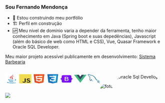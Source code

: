 ### Sou Fernando Mendonça 

- 🔭 Estou construindo meu portfólio 
- 🏗️ Perfil em construção
- 🆙 Meu nível de domínio varia a depender da ferramenta, tenho maior conhecimento em Java (Spring boot e suas depedências), Javascript (além do básico de web como HTML e CSS), Vue, Quasar Framework e Oracle SQL Developer.

Meu maior projeto acessível publicamente em desenvolvimento:   <a href="https://barbearia-e-mercearia.web.app" target="_blank" >Sistema Barbearia</a> 
<div style="display: inline_block"><br>
  <img align="center" alt="Java" height="30" width="40" src="https://raw.githubusercontent.com/devicons/devicon/1119b9f84c0290e0f0b38982099a2bd027a48bf1/icons/java/java-original.svg">  
  <img align="center" alt="Javascript" height="30" width="40" src="https://raw.githubusercontent.com/devicons/devicon/1119b9f84c0290e0f0b38982099a2bd027a48bf1/icons/javascript/javascript-original.svg">
  <img align="center" alt="Rafa-HTML" height="30" width="40" src="https://raw.githubusercontent.com/devicons/devicon/master/icons/html5/html5-original.svg">
  <img align="center" alt="Rafa-CSS" height="30" width="40" src="https://raw.githubusercontent.com/devicons/devicon/master/icons/css3/css3-original.svg">
  <img align="center" alt="Bootstrap" height="30" width="40" src="https://raw.githubusercontent.com/devicons/devicon/1119b9f84c0290e0f0b38982099a2bd027a48bf1/icons/bootstrap/bootstrap-original.svg">
  <img align="center" alt="VueJS" height="30" width="40" src="https://raw.githubusercontent.com/devicons/devicon/1119b9f84c0290e0f0b38982099a2bd027a48bf1/icons/vuejs/vuejs-original.svg">  
  <img align="center" alt="MySql" height="30" width="40" src="https://raw.githubusercontent.com/devicons/devicon/1119b9f84c0290e0f0b38982099a2bd027a48bf1/icons/mysql/mysql-plain.svg">  
  <img align="right" alt="Oracle Sql Develloper" height="150" style="border-radius:50px;" src="https://cdn.imgbin.com/15/18/22/imgbin-oracle-sql-developer-oracle-database-microsoft-sql-server-oracle-corporation-developer-LgifgeA6bvJcMeumFLJCHNsFm.jpg">
  <img align="right" alt="foto" height="150" style="border-radius:50px;" src="https://img001.prntscr.com/file/img001/s8j70gVpS6OdCpDD8SD_4w.png">
</div>
  
  ##
 
<div> 
 
  <a href="https://www.linkedin.com/in/fernando11000" target="_blank"><img src="https://img.shields.io/badge/-LinkedIn-%230077B5?style=for-the-badge&logo=linkedin&logoColor=white" target="_blank"></a> 
  
</div>

